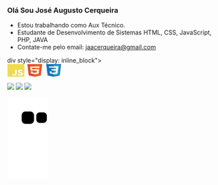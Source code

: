 ### Olá Sou José Augusto Cerqueira


- Estou trabalhando como Aux Técnico.
-  Estudante de Desenvolvimento de Sistemas HTML, CSS, JavaScript, PHP, JAVA
- Contate-me pelo email: jaacerqueira@gmail.com


div style="display: inline_block"><br>
  <img align="center" alt="Augusto-Js" height="30" width="40" src="https://raw.githubusercontent.com/devicons/devicon/master/icons/javascript/javascript-plain.svg">
  <img align="center" alt="Augusto-HTML" height="30" width="40" src="https://raw.githubusercontent.com/devicons/devicon/master/icons/html5/html5-original.svg">
  <img align="center" alt="Augusto-CSS" height="30" width="40" src="https://raw.githubusercontent.com/devicons/devicon/master/icons/css3/css3-original.svg">
</div>

<div>
  
  <a href="https://instagram.com/augusto_cerqueira2013" target="_blank"><img src="https://img.shields.io/badge/-Instagram-%23E4405F?style=for-the-badge&logo=instagram&logoColor=white" target="_blank"></a> 
  <a href = "mailto:contatojaacerqueira@gmail.com"><img src="https://img.shields.io/badge/-Gmail-%23333?style=for-the-badge&logo=gmail&logoColor=white" target="_blank"></a>
  <a href="https://www.linkedin.com/in/jos%C3%A9-augusto-cerqueira-5b333038?lipi=urn%3Ali%3Apage%3Ad_flagship3_profile_view_base_contact_details%3BZj5iocv%2FS3qkyywKrVe1Zw%3D%3D lipi=urn%3Ali%3Apage%3Ad_flagship3_profile_view_base_contact_details%3BFFj%2Bx8lYSVWnU2ZEwih6fQ%3D%3D." target="_blank"><img src="https://img.shields.io/badge/-LinkedIn-%230077B5?style=for-the-badge&logo=linkedin&logoColor=white" target="_blank"></a> 
 
  ![Snake animation](https://github.com/rafaballerini/rafaballerini/blob/output/github-contribution-grid-snake.svg)
 
  
  
  </div>
  
